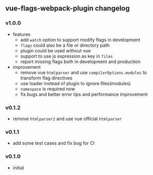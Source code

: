 ## vue-flags-webpack-plugin changelog
### v1.0.0
* features
  + add `watch` option to support modify flags in development
  + `flags` could also be a file or directory path
  + plugin could be used without vue
  + support to use js expression as key in `files`
  + report missing flags both in development and production
* improvement
  + remove vue `htmlparser` and use `compilerOptions.modules` to transform flag directives
  + use loader instead of plugin to ignore files(modules)
  + `namespace` is required now
  + fix bugs and better error tips and performance improvement

### v0.1.2
* remove `htmlparser2` and use vue official `htmlparser`

### v0.1.1
* add some test cases and fix bug for CI

### v0.1.0
* initial
